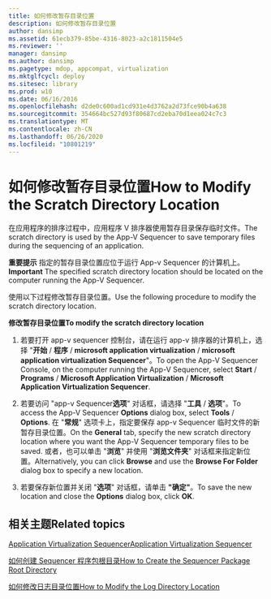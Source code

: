 ```yaml
---
title: 如何修改暂存目录位置
description: 如何修改暂存目录位置
author: dansimp
ms.assetid: 61ecb379-85be-4316-8023-a2c1811504e5
ms.reviewer: ''
manager: dansimp
ms.author: dansimp
ms.pagetype: mdop, appcompat, virtualization
ms.mktglfcycl: deploy
ms.sitesec: library
ms.prod: w10
ms.date: 06/16/2016
ms.openlocfilehash: d2de0c600ad1cd931e4d3762a2d73fce90b4a638
ms.sourcegitcommit: 354664bc527d93f80687cd2eba70d1eea024c7c3
ms.translationtype: MT
ms.contentlocale: zh-CN
ms.lasthandoff: 06/26/2020
ms.locfileid: "10801219"
---
```

# <span data-ttu-id="ac5bb-103">如何修改暂存目录位置</span><span class="sxs-lookup"><span data-stu-id="ac5bb-103">How to Modify the Scratch Directory Location</span></span>


<span data-ttu-id="ac5bb-104">在应用程序的排序过程中，应用程序 V 排序器使用暂存目录保存临时文件。</span><span class="sxs-lookup"><span data-stu-id="ac5bb-104">The scratch directory is used by the App-V Sequencer to save temporary files during the sequencing of an application.</span></span>

<span data-ttu-id="ac5bb-105">**重要提示** 指定的暂存目录位置应位于运行 App-v Sequencer 的计算机上。</span><span class="sxs-lookup"><span data-stu-id="ac5bb-105">**Important** The specified scratch directory location should be located on the computer running the App-V Sequencer.</span></span>

 

<span data-ttu-id="ac5bb-106">使用以下过程修改暂存目录位置。</span><span class="sxs-lookup"><span data-stu-id="ac5bb-106">Use the following procedure to modify the scratch directory location.</span></span>

**<span data-ttu-id="ac5bb-107">修改暂存目录位置</span><span class="sxs-lookup"><span data-stu-id="ac5bb-107">To modify the scratch directory location</span></span>**

1.  <span data-ttu-id="ac5bb-108">若要打开 app-v sequencer 控制台，请在运行 app-v 排序器的计算机上，选择 "**开始**  /  **程序**  /  **microsoft application virtualization**  /  **microsoft application virtualization Sequencer**"。</span><span class="sxs-lookup"><span data-stu-id="ac5bb-108">To open the App-V Sequencer Console, on the computer running the App-V Sequencer, select **Start** / **Programs** / **Microsoft Application Virtualization** / **Microsoft Application Virtualization Sequencer**.</span></span>

2.  <span data-ttu-id="ac5bb-109">若要访问 "app-v Sequencer**选项**" 对话框，请选择 "**工具**  /  **选项**"。</span><span class="sxs-lookup"><span data-stu-id="ac5bb-109">To access the App-V Sequencer **Options** dialog box, select **Tools** / **Options**.</span></span> <span data-ttu-id="ac5bb-110">在 "**常规**" 选项卡上，指定要保存 app-v Sequencer 临时文件的新暂存目录位置。</span><span class="sxs-lookup"><span data-stu-id="ac5bb-110">On the **General** tab, specify the new scratch directory location where you want the App-V Sequencer temporary files to be saved.</span></span> <span data-ttu-id="ac5bb-111">或者，也可以单击 "**浏览**" 并使用 "**浏览文件夹**" 对话框来指定新位置。</span><span class="sxs-lookup"><span data-stu-id="ac5bb-111">Alternatively, you can click **Browse** and use the **Browse For Folder** dialog box to specify a new location.</span></span>

3.  <span data-ttu-id="ac5bb-112">若要保存新位置并关闭 "**选项**" 对话框，请单击 **"确定"**。</span><span class="sxs-lookup"><span data-stu-id="ac5bb-112">To save the new location and close the **Options** dialog box, click **OK**.</span></span>

## <span data-ttu-id="ac5bb-113">相关主题</span><span class="sxs-lookup"><span data-stu-id="ac5bb-113">Related topics</span></span>


[<span data-ttu-id="ac5bb-114">Application Virtualization Sequencer</span><span class="sxs-lookup"><span data-stu-id="ac5bb-114">Application Virtualization Sequencer</span></span>](application-virtualization-sequencer.md)

[<span data-ttu-id="ac5bb-115">如何创建 Sequencer 程序包根目录</span><span class="sxs-lookup"><span data-stu-id="ac5bb-115">How to Create the Sequencer Package Root Directory</span></span>](how-to-create-the-sequencer-package-root-directory.md)

[<span data-ttu-id="ac5bb-116">如何修改日志目录位置</span><span class="sxs-lookup"><span data-stu-id="ac5bb-116">How to Modify the Log Directory Location</span></span>](how-to-modify-the-log-directory-location.md)

 

 





